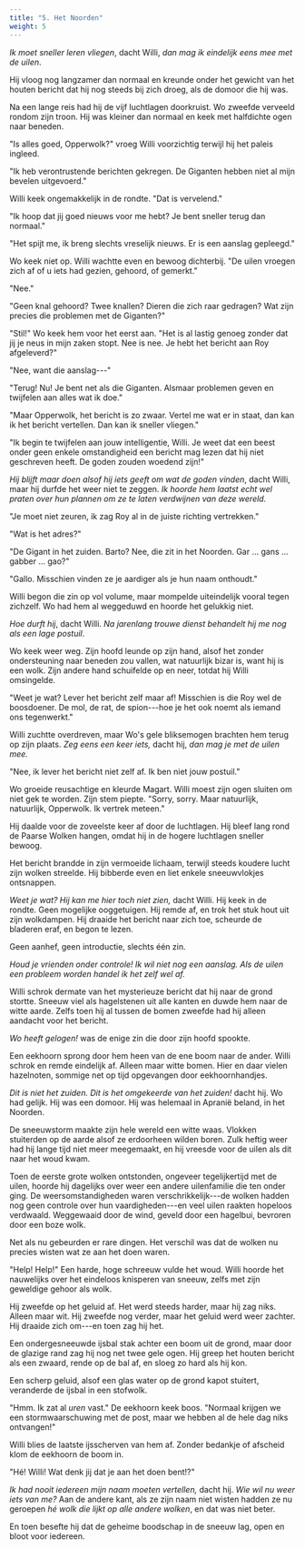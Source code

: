 ```yaml
---
title: "5. Het Noorden"
weight: 5
---
```


*Ik moet sneller leren vliegen*, dacht Willi, *dan mag ik eindelijk eens
mee met de uilen*. 

Hij vloog nog langzamer dan normaal en kreunde onder
het gewicht van het houten bericht dat hij nog steeds bij zich droeg, als de domoor die hij was. 

Na een lange reis had hij de vijf luchtlagen doorkruist. Wo zweefde verveeld rondom zijn troon. Hij was kleiner dan normaal en keek met halfdichte ogen naar beneden.

"Is alles goed, Opperwolk?" vroeg Willi voorzichtig terwijl hij het
paleis ingleed.

"Ik heb verontrustende berichten gekregen. De Giganten hebben niet al
mijn bevelen uitgevoerd."

Willi keek ongemakkelijk in de rondte. "Dat is vervelend."

"Ik hoop dat jij goed nieuws voor me hebt? Je bent sneller terug dan
normaal."

"Het spijt me, ik breng slechts vreselijk nieuws. Er is een aanslag
gepleegd."

Wo keek niet op. Willi wachtte even en bewoog dichterbij. "De uilen vroegen zich af of u iets had gezien, gehoord, of gemerkt."

"Nee."

"Geen knal gehoord? Twee knallen? Dieren die zich raar gedragen? Wat zijn precies die problemen met de Giganten?"

"Stil!" Wo keek hem voor het eerst aan. "Het is al lastig genoeg
zonder dat jij je neus in mijn zaken stopt. Nee is nee. Je hebt het
bericht aan Roy afgeleverd?"

"Nee, want die aanslag---"

"Terug! Nu! Je bent net als die Giganten. Alsmaar problemen geven en
twijfelen aan alles wat ik doe."

"Maar Opperwolk, het bericht is zo zwaar. Vertel me wat er in staat, dan
kan ik het bericht vertellen. Dan kan ik sneller vliegen."

"Ik begin te twijfelen aan jouw intelligentie, Willi. Je weet dat een
beest onder geen enkele omstandigheid een bericht mag lezen dat hij niet
geschreven heeft. De goden zouden woedend zijn!"

*Hij blijft maar doen alsof hij iets geeft om wat de goden vinden*, dacht Willi, maar hij durfde het weer niet te zeggen. *Ik hoorde hem laatst echt wel praten over hun plannen om ze te laten verdwijnen van deze wereld.*

"Je moet niet zeuren, ik zag Roy al in de juiste richting vertrekken."

"Wat is het adres?"

"De Gigant in het zuiden. Barto? Nee, die zit in het Noorden. Gar ...
gans ... gabber ... gao?"

"Gallo. Misschien vinden ze je aardiger als je hun naam onthoudt."

Willi begon die zin op vol volume, maar mompelde uiteindelijk vooral
tegen zichzelf. Wo had hem al weggeduwd en hoorde het gelukkig niet.

*Hoe durft hij*, dacht Willi. *Na jarenlang trouwe dienst behandelt hij me nog als een lage postuil*.

Wo keek weer weg. Zijn hoofd leunde op zijn hand, alsof het zonder
ondersteuning naar beneden zou vallen, wat natuurlijk bizar is, want hij is een wolk. Zijn andere hand schuifelde op en
neer, totdat hij Willi omsingelde.

"Weet je wat? Lever het bericht zelf maar af! Misschien is die Roy wel
de boosdoener. De mol, de rat, de spion---hoe je het ook noemt als
iemand ons tegenwerkt."

Willi zuchtte overdreven, maar Wo's gele bliksemogen brachten hem terug
op zijn plaats. *Zeg eens een keer iets,* dacht hij, *dan mag je met de uilen mee.*

"Nee, ik lever het bericht niet zelf af. Ik ben niet jouw postuil."

Wo groeide reusachtige en kleurde Magart. Willi moest zijn ogen sluiten om niet gek te worden. Zijn stem piepte. "Sorry, sorry. Maar natuurlijk, natuurlijk, Opperwolk. Ik vertrek meteen."

Hij daalde voor de zoveelste keer af door de luchtlagen. Hij bleef
lang rond de Paarse Wolken hangen, omdat hij in de hogere luchtlagen sneller bewoog.

Het bericht brandde in zijn vermoeide lichaam, terwijl steeds koudere
lucht zijn wolken streelde. Hij bibberde even en liet enkele
sneeuwvlokjes ontsnappen. 

*Weet je wat? Hij kan me hier toch niet zien,* dacht Willi. Hij keek in de rondte. Geen mogelijke ooggetuigen. Hij remde af, en trok het stuk hout uit zijn wolkdampen. Hij draaide het bericht naar zich toe, scheurde de bladeren eraf, en begon te lezen.

Geen aanhef, geen introductie, slechts één zin.

*Houd je vrienden onder controle! Ik wil niet nog een aanslag. Als de
uilen een probleem worden handel ik het zelf wel af.*

Willi schrok dermate van het mysterieuze bericht dat hij naar de grond stortte. Sneeuw viel als hagelstenen uit alle
kanten en duwde hem naar de witte aarde. Zelfs toen hij al tussen de
bomen zweefde had hij alleen aandacht voor het bericht. 

*Wo heeft gelogen!* was de enige zin die door zijn hoofd spookte.

Een eekhoorn sprong door hem heen van de ene boom naar de ander. Willi schrok en remde eindelijk af. Alleen maar witte bomen. Hier en daar vielen
hazelnoten, sommige net op tijd opgevangen door eekhoornhandjes.

*Dit is niet het zuiden. Dit is het omgekeerde van het zuiden!* dacht hij. Wo had gelijk. Hij was een domoor. Hij was helemaal in Apranië beland, in het Noorden.

De sneeuwstorm maakte zijn hele wereld een witte waas. Vlokken stuiterden op de aarde alsof ze erdoorheen wilden boren. Zulk heftig weer had hij lange tijd niet meer meegemaakt, en hij vreesde voor de uilen als dit naar het woud kwam.

Toen de eerste grote wolken ontstonden, ongeveer tegelijkertijd met de uilen, hoorde hij dagelijks over weer een
andere uilenfamilie die ten onder ging. De weersomstandigheden waren verschrikkelijk---de wolken hadden nog geen controle over
hun vaardigheden---en veel uilen raakten hopeloos verdwaald. Weggewaaid
door de wind, geveld door een hagelbui, bevroren door een boze wolk.

Net als nu gebeurden er rare dingen. Het verschil was dat de wolken nu precies wisten wat ze aan het doen waren.

"Help! Help!" Een harde, hoge schreeuw vulde het woud. Willi hoorde het nauwelijks over het eindeloos knisperen van sneeuw, zelfs met zijn geweldige gehoor als wolk.

Hij zweefde op het geluid af. Het werd steeds harder,
maar hij zag niks. Alleen maar wit. Hij zweefde nog verder, maar het
geluid werd weer zachter. Hij draaide zich om---en toen zag hij het.

Een ondergesneeuwde ijsbal stak achter een boom uit de grond, maar door de glazige rand zag hij nog net twee gele ogen. Hij greep het houten bericht als een zwaard, rende op de bal af, en sloeg zo hard als hij kon.

Een scherp geluid, alsof een glas water op de grond kapot stuitert, veranderde de ijsbal in een stofwolk.

"Hmm. Ik zat al *uren* vast." De eekhoorn keek boos. "Normaal krijgen we een stormwaarschuwing met de post, maar we hebben al de hele dag niks ontvangen!"

Willi blies de laatste ijsscherven van hem af. Zonder bedankje of afscheid klom de eekhoorn de boom in. 

"Hé! Willi! Wat denk jij dat je aan het doen bent!?"

*Ik had nooit iedereen mijn naam moeten vertellen,* dacht hij. *Wie wil nu weer iets van me?* Aan de andere kant, als ze zijn naam niet wisten hadden ze nu geroepen *hé wolk die lijkt op alle andere wolken*, en dat was niet beter.

En toen besefte hij dat de geheime boodschap in de sneeuw lag, open en bloot voor iedereen. 